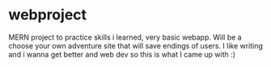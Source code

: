 # webproject

MERN project to practice skills i learned, very basic webapp. Will be a choose your own adventure site that will save endings of users. I like writing and i wanna get better and web dev so this is what I came up with :)
